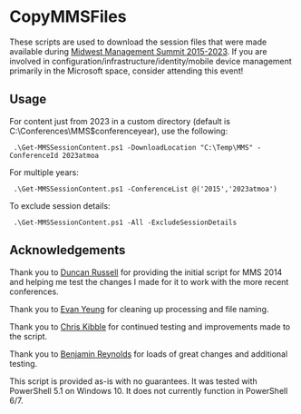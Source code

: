 # CopyMMSFiles

These scripts are used to download the session files that were made available during [Midwest Management Summit 2015-2023](http://mmsmoa.com). If you are involved in configuration/infrastructure/identity/mobile device management primarily in the Microsoft space, consider attending this event!

## Usage

For content just from 2023 in a custom directory (default is C:\Conferences\MMS\$conferenceyear), use the following:

``` .\Get-MMSSessionContent.ps1 -DownloadLocation "C:\Temp\MMS" -ConferenceId 2023atmoa```

For multiple years:

``` .\Get-MMSSessionContent.ps1 -ConferenceList @('2015','2023atmoa')```

To exclude session details:

``` .\Get-MMSSessionContent.ps1 -All -ExcludeSessionDetails```

## Acknowledgements

Thank you to [Duncan Russell](http://www.sysadmintechnotes.com/) for providing the initial script for MMS 2014 and helping me test the changes I made for it to work with the more recent conferences.

Thank you to [Evan Yeung](https://github.com/forevanyeung) for cleaning up processing and file naming.

Thank you to [Chris Kibble](https://www.christopherkibble.com) for continued testing and improvements made to the script.

Thank you to [Benjamin Reynolds](https://sqlbenjamin.wordpress.com) for loads of great changes and additional testing. 

This script is provided as-is with no guarantees. It was tested with PowerShell 5.1 on Windows 10. It does not currently function in PowerShell 6/7.
